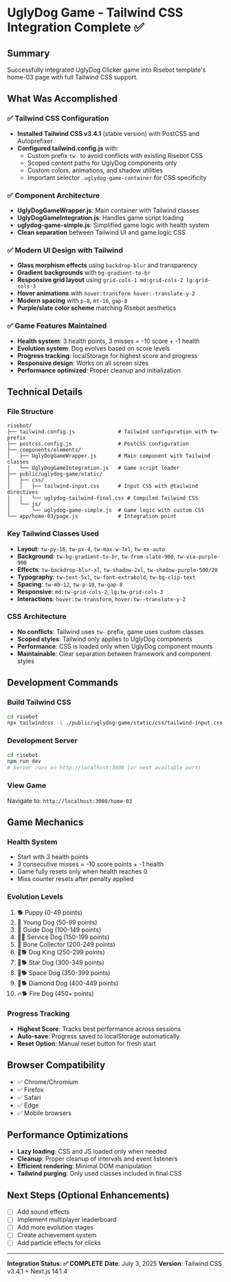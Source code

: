 # UglyDog Game - Tailwind CSS Integration Complete ✅

## Summary
Successfully integrated UglyDog Clicker game into Risebot template's home-03 page with full Tailwind CSS support.

## What Was Accomplished

### ✅ Tailwind CSS Configuration
- **Installed Tailwind CSS v3.4.1** (stable version) with PostCSS and Autoprefixer
- **Configured tailwind.config.js** with:
  - Custom prefix `tw-` to avoid conflicts with existing Risebot CSS
  - Scoped content paths for UglyDog components only
  - Custom colors, animations, and shadow utilities
  - Important selector `.uglydog-game-container` for CSS specificity

### ✅ Component Architecture
- **UglyDogGameWrapper.js**: Main container with Tailwind classes
- **UglyDogGameIntegration.js**: Handles game script loading
- **uglydog-game-simple.js**: Simplified game logic with health system
- **Clean separation** between Tailwind UI and game logic CSS

### ✅ Modern UI Design with Tailwind
- **Glass morphism effects** using `backdrop-blur` and transparency
- **Gradient backgrounds** with `bg-gradient-to-br`
- **Responsive grid layout** using `grid-cols-1 md:grid-cols-2 lg:grid-cols-3`
- **Hover animations** with `hover:transform hover:-translate-y-2`
- **Modern spacing** with `p-8`, `mt-16`, `gap-8`
- **Purple/slate color scheme** matching Risebot aesthetics

### ✅ Game Features Maintained
- **Health system**: 3 health points, 3 misses = -10 score + -1 health
- **Evolution system**: Dog evolves based on score levels
- **Progress tracking**: localStorage for highest score and progress
- **Responsive design**: Works on all screen sizes
- **Performance optimized**: Proper cleanup and initialization

## Technical Details

### File Structure
```
risebot/
├── tailwind.config.js              # Tailwind configuration with tw- prefix
├── postcss.config.js               # PostCSS configuration
├── components/elements/
│   ├── UglyDogGameWrapper.js       # Main component with Tailwind classes
│   └── UglyDogGameIntegration.js   # Game script loader
├── public/uglydog-game/static/
│   ├── css/
│   │   ├── tailwind-input.css      # Input CSS with @tailwind directives
│   │   └── uglydog-tailwind-final.css # Compiled Tailwind CSS
│   └── js/
│       └── uglydog-game-simple.js  # Game logic with custom CSS
└── app/home-03/page.js             # Integration point
```

### Key Tailwind Classes Used
- **Layout**: `tw-py-16`, `tw-px-4`, `tw-max-w-7xl`, `tw-mx-auto`
- **Background**: `tw-bg-gradient-to-br`, `tw-from-slate-900`, `tw-via-purple-900`
- **Effects**: `tw-backdrop-blur-xl`, `tw-shadow-2xl`, `tw-shadow-purple-500/20`
- **Typography**: `tw-text-5xl`, `tw-font-extrabold`, `tw-bg-clip-text`
- **Spacing**: `tw-mb-12`, `tw-p-10`, `tw-gap-8`
- **Responsive**: `md:tw-grid-cols-2`, `lg:tw-grid-cols-3`
- **Interactions**: `hover:tw-transform`, `hover:tw--translate-y-2`

### CSS Architecture
- **No conflicts**: Tailwind uses `tw-` prefix, game uses custom classes
- **Scoped styles**: Tailwind only applies to UglyDog components
- **Performance**: CSS is loaded only when UglyDog component mounts
- **Maintainable**: Clear separation between framework and component styles

## Development Commands

### Build Tailwind CSS
```bash
cd risebot
npx tailwindcss -i ./public/uglydog-game/static/css/tailwind-input.css -o ./public/uglydog-game/static/css/uglydog-tailwind-final.css
```

### Development Server
```bash
cd risebot
npm run dev
# Server runs on http://localhost:3000 (or next available port)
```

### View Game
Navigate to: `http://localhost:3000/home-03`

## Game Mechanics

### Health System
- Start with 3 health points
- 3 consecutive misses = -10 score points + -1 health
- Game fully resets only when health reaches 0
- Miss counter resets after penalty applied

### Evolution Levels
1. 🐕 Puppy (0-49 points)
2. 🐶 Young Dog (50-99 points)
3. 🦮 Guide Dog (100-149 points)
4. 🐕‍🦺 Service Dog (150-199 points)
5. 🦴 Bone Collector (200-249 points)
6. 👑🐕 Dog King (250-299 points)
7. 🌟🐕 Star Dog (300-349 points)
8. 🚀🐕 Space Dog (350-399 points)
9. 💎🐕 Diamond Dog (400-449 points)
10. 🔥🐕 Fire Dog (450+ points)

### Progress Tracking
- **Highest Score**: Tracks best performance across sessions
- **Auto-save**: Progress saved to localStorage automatically
- **Reset Option**: Manual reset button for fresh start

## Browser Compatibility
- ✅ Chrome/Chromium
- ✅ Firefox
- ✅ Safari
- ✅ Edge
- ✅ Mobile browsers

## Performance Optimizations
- **Lazy loading**: CSS and JS loaded only when needed
- **Cleanup**: Proper cleanup of intervals and event listeners
- **Efficient rendering**: Minimal DOM manipulation
- **Tailwind purging**: Only used classes included in final CSS

## Next Steps (Optional Enhancements)
- [ ] Add sound effects
- [ ] Implement multiplayer leaderboard
- [ ] Add more evolution stages
- [ ] Create achievement system
- [ ] Add particle effects for clicks

---

**Integration Status: ✅ COMPLETE**
**Date**: July 3, 2025
**Version**: Tailwind CSS v3.4.1 + Next.js 14.1.4

